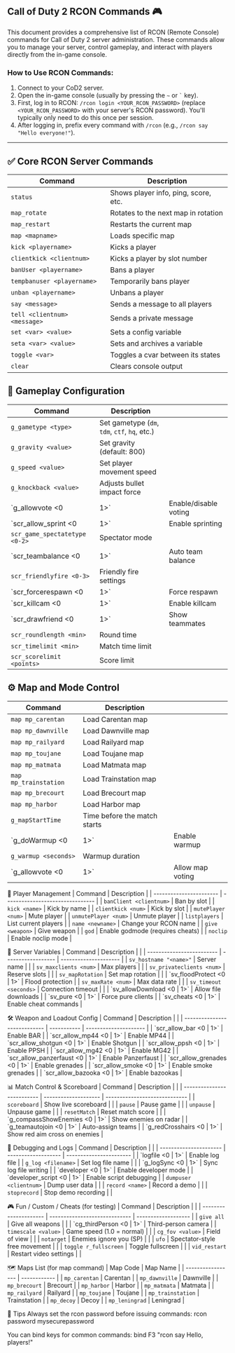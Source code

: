## Call of Duty 2 RCON Commands 🎮

This document provides a comprehensive list of RCON (Remote Console) commands for Call of Duty 2 server administration. These commands allow you to manage your server, control gameplay, and interact with players directly from the in-game console.

### How to Use RCON Commands:
1.  Connect to your CoD2 server.
2.  Open the in-game console (usually by pressing the `~` or `` ` `` key).
3.  First, log in to RCON: `/rcon login <YOUR_RCON_PASSWORD>` (replace `<YOUR_RCON_PASSWORD>` with your server's RCON password). You'll typically only need to do this once per session.
4.  After logging in, prefix every command with `/rcon` (e.g., `/rcon say "Hello everyone!"`).


---
## ✅ Core RCON Server Commands
| Command                      | Description                          |
| ---------------------------- | ------------------------------------ |
| `status`                     | Shows player info, ping, score, etc. |
| `map_rotate`                 | Rotates to the next map in rotation  |
| `map_restart`                | Restarts the current map             |
| `map <mapname>`              | Loads specific map                   |
| `kick <playername>`          | Kicks a player                       |
| `clientkick <clientnum>`     | Kicks a player by slot number        |
| `banUser <playername>`       | Bans a player                        |
| `tempbanuser <playername>`   | Temporarily bans player              |
| `unban <playername>`         | Unbans a player                      |
| `say <message>`              | Sends a message to all players       |
| `tell <clientnum> <message>` | Sends a private message              |
| `set <var> <value>`          | Sets a config variable               |
| `seta <var> <value>`         | Sets and archives a variable         |
| `toggle <var>`               | Toggles a cvar between its states    |
| `clear`                      | Clears console output                |

## 🧠 Gameplay Configuration
| Command                       | Description                                   |                       |
| ----------------------------- | --------------------------------------------- | --------------------- |
| `g_gametype <type>`           | Set gametype (`dm`, `tdm`, `ctf`, `hq`, etc.) |                       |
| `g_gravity <value>`           | Set gravity (default: 800)                    |                       |
| `g_speed <value>`             | Set player movement speed                     |                       |
| `g_knockback <value>`         | Adjusts bullet impact force                   |                       |
| \`g\_allowvote <0             | 1>\`                                          | Enable/disable voting |
| \`scr\_allow\_sprint <0       | 1>\`                                          | Enable sprinting      |
| `scr_game_spectatetype <0-2>` | Spectator mode                                |                       |
| \`scr\_teambalance <0         | 1>\`                                          | Auto team balance     |
| `scr_friendlyfire <0-3>`      | Friendly fire settings                        |                       |
| \`scr\_forcerespawn <0        | 1>\`                                          | Force respawn         |
| \`scr\_killcam <0             | 1>\`                                          | Enable killcam        |
| \`scr\_drawfriend <0          | 1>\`                                          | Show teammates        |
| `scr_roundlength <min>`       | Round time                                    |                       |
| `scr_timelimit <min>`         | Match time limit                              |                       |
| `scr_scorelimit <points>`     | Score limit                                   |                       |

## ⚙️ Map and Mode Control
| Command               | Description                  |                  |
| --------------------- | ---------------------------- | ---------------- |
| `map mp_carentan`     | Load Carentan map            |                  |
| `map mp_dawnville`    | Load Dawnville map           |                  |
| `map mp_railyard`     | Load Railyard map            |                  |
| `map mp_toujane`      | Load Toujane map             |                  |
| `map mp_matmata`      | Load Matmata map             |                  |
| `map mp_trainstation` | Load Trainstation map        |                  |
| `map mp_brecourt`     | Load Brecourt map            |                  |
| `map mp_harbor`       | Load Harbor map              |                  |
| `g_mapStartTime`      | Time before the match starts |                  |
| \`g\_doWarmup <0      | 1>\`                         | Enable warmup    |
| `g_warmup <seconds>`  | Warmup duration              |                  |
| \`g\_allowvote <0     | 1>\`                         | Allow map voting |

👤 Player Management
| Command                 | Description                      |
| ----------------------- | -------------------------------- |
| `banClient <clientnum>` | Ban by slot                      |
| `kick <name>`           | Kick by name                     |
| `clientkick <num>`      | Kick by slot                     |
| `mutePlayer <num>`      | Mute player                      |
| `unmutePlayer <num>`    | Unmute player                    |
| `listplayers`           | List current players             |
| `name <newname>`        | Change your RCON name            |
| `give <weapon>`         | Give weapon                      |
| `god`                   | Enable godmode (requires cheats) |
| `noclip`                | Enable noclip mode               |

🔧 Server Variables
| Command                   | Description        |                       |
| ------------------------- | ------------------ | --------------------- |
| `sv_hostname "<name>"`    | Server name        |                       |
| `sv_maxclients <num>`     | Max players        |                       |
| `sv_privateclients <num>` | Reserve slots      |                       |
| `sv_mapRotation`          | Set map rotation   |                       |
| \`sv\_floodProtect <0     | 1>\`               | Flood protection      |
| `sv_maxRate <num>`        | Max data rate      |                       |
| `sv_timeout <seconds>`    | Connection timeout |                       |
| \`sv\_allowDownload <0    | 1>\`               | Allow file downloads  |
| \`sv\_pure <0             | 1>\`               | Force pure clients    |
| \`sv\_cheats <0           | 1>\`               | Enable cheat commands |

🛠️ Weapon and Loadout Config
| Command                      | Description |                       |
| ---------------------------- | ----------- | --------------------- |
| \`scr\_allow\_bar <0         | 1>\`        | Enable BAR            |
| \`scr\_allow\_mp44 <0        | 1>\`        | Enable MP44           |
| \`scr\_allow\_shotgun <0     | 1>\`        | Enable Shotgun        |
| \`scr\_allow\_ppsh <0        | 1>\`        | Enable PPSH           |
| \`scr\_allow\_mg42 <0        | 1>\`        | Enable MG42           |
| \`scr\_allow\_panzerfaust <0 | 1>\`        | Enable Panzerfaust    |
| \`scr\_allow\_grenades <0    | 1>\`        | Enable grenades       |
| \`scr\_allow\_smoke <0       | 1>\`        | Enable smoke grenades |
| \`scr\_allow\_bazooka <0     | 1>\`        | Enable bazookas       |

📊 Match Control & Scoreboard
| Command                    | Description          |                               |
| -------------------------- | -------------------- | ----------------------------- |
| `scoreboard`               | Show live scoreboard |                               |
| `pause`                    | Pause game           |                               |
| `unpause`                  | Unpause game         |                               |
| `resetMatch`               | Reset match score    |                               |
| \`g\_compassShowEnemies <0 | 1>\`                 | Show enemies on radar         |
| \`g\_teamautojoin <0       | 1>\`                 | Auto-assign teams             |
| \`g\_redCrosshairs <0      | 1>\`                 | Show red aim cross on enemies |

🔎 Debugging and Logs
| Command                | Description         |                         |
| ---------------------- | ------------------- | ----------------------- |
| \`logfile <0           | 1>\`                | Enable log file         |
| `g_log <filename>`     | Set log file name   |                         |
| \`g\_logSync <0        | 1>\`                | Sync log file writing   |
| \`developer <0         | 1>\`                | Enable developer mode   |
| \`developer\_script <0 | 1>\`                | Enable script debugging |
| `dumpuser <clientnum>` | Dump user data      |                         |
| `record <name>`        | Record a demo       |                         |
| `stoprecord`           | Stop demo recording |                         |

🎮 Fun / Custom / Cheats (for testing)
| Command               | Description                   |                     |
| --------------------- | ----------------------------- | ------------------- |
| `give all`            | Give all weapons              |                     |
| \`cg\_thirdPerson <0  | 1>\`                          | Third-person camera |
| `timescale <value>`   | Game speed (1.0 = normal)     |                     |
| `cg_fov <value>`      | Field of view                 |                     |
| `notarget`            | Enemies ignore you (SP)       |                     |
| `ufo`                 | Spectator-style free movement |                     |
| `toggle r_fullscreen` | Toggle fullscreen             |                     |
| `vid_restart`         | Restart video settings        |                     |

🗺️ Maps List (for map command)
| Map Code          | Map Name     |
| ----------------- | ------------ |
| `mp_carentan`     | Carentan     |
| `mp_dawnville`    | Dawnville    |
| `mp_brecourt`     | Brecourt     |
| `mp_harbor`       | Harbor       |
| `mp_matmata`      | Matmata      |
| `mp_railyard`     | Railyard     |
| `mp_toujane`      | Toujane      |
| `mp_trainstation` | Trainstation |
| `mp_decoy`        | Decoy        |
| `mp_leningrad`    | Leningrad    |

📌 Tips
Always set the rcon password before issuing commands:
rcon password mysecurepassword

You can bind keys for common commands:
bind F3 "rcon say Hello, players!"
